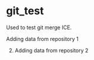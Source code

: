 git_test
========

Used to test git merge ICE.

Adding data from repository 1

2. Adding data from repository 2


